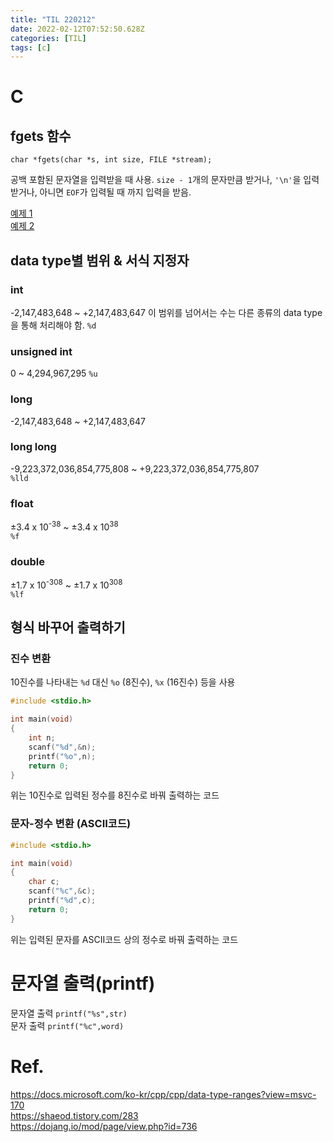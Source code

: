 ```yaml
---
title: "TIL 220212"
date: 2022-02-12T07:52:50.628Z
categories: [TIL]
tags: [c]
---
```

# C
## fgets 함수
`char *fgets(char *s, int size, FILE *stream);`

공백 포함된 문자열을 입력받을 때 사용.
`size - 1`개의 문자만큼 받거나, `'\n'`을 입력받거나, 아니면 `EOF`가 입력될 때 까지 입력을 받음.

[예제 1](https://codeup.kr/problem.php?id=1022)  
[예제 2](https://codingdog.tistory.com/entry/c언어-fgets-함수-안전하게-문자열을-입력받는다)



## data type별 범위 & 서식 지정자
### int
-2,147,483,648 ~ +2,147,483,647
이 범위를 넘어서는 수는 다른 종류의 data type을 통해 처리해야 함.
`%d`

### unsigned int
0 ~ 4,294,967,295
`%u`

### long
-2,147,483,648 ~ +2,147,483,647

### long long
-9,223,372,036,854,775,808 ~ +9,223,372,036,854,775,807  
`%lld`

### float
±3.4 x 10<sup>-38</sup> ~ ±3.4 x 10<sup>38</sup>  
`%f`

### double
±1.7 x 10<sup>-308</sup> ~ ±1.7 x 10<sup>308</sup>  
`%lf`




## 형식 바꾸어 출력하기
### 진수 변환
10진수를 나타내는 `%d` 대신 `%o` (8진수), `%x` (16진수) 등을 사용
```c
#include <stdio.h>

int main(void)
{
    int n;
    scanf("%d",&n);
    printf("%o",n);
    return 0;
}
```
위는 10진수로 입력된 정수를 8진수로 바꿔 출력하는 코드

### 문자-정수 변환 (ASCII코드)

```c
#include <stdio.h>

int main(void)
{
    char c;
    scanf("%c",&c);
    printf("%d",c);
    return 0;
}
```
위는 입력된 문자를 ASCII코드 상의 정수로 바꿔 출력하는 코드


# 문자열 출력(printf)
문자열 출력 `printf("%s",str)`  
문자 출력 `printf("%c",word)`

# Ref.
https://docs.microsoft.com/ko-kr/cpp/cpp/data-type-ranges?view=msvc-170  
https://shaeod.tistory.com/283  
https://dojang.io/mod/page/view.php?id=736
